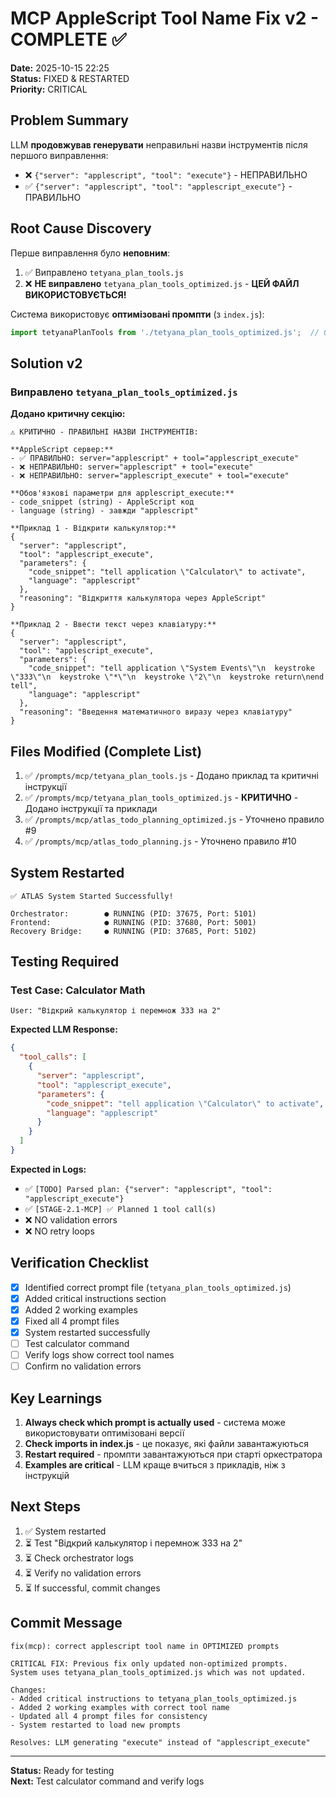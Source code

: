 # MCP AppleScript Tool Name Fix v2 - COMPLETE ✅

**Date:** 2025-10-15 22:25  
**Status:** FIXED & RESTARTED  
**Priority:** CRITICAL

## Problem Summary

LLM **продовжував генерувати** неправильні назви інструментів після першого виправлення:
- ❌ `{"server": "applescript", "tool": "execute"}` - НЕПРАВИЛЬНО
- ✅ `{"server": "applescript", "tool": "applescript_execute"}` - ПРАВИЛЬНО

## Root Cause Discovery

Перше виправлення було **неповним**:
1. ✅ Виправлено `tetyana_plan_tools.js`
2. ❌ **НЕ виправлено** `tetyana_plan_tools_optimized.js` - **ЦЕЙ ФАЙЛ ВИКОРИСТОВУЄТЬСЯ!**

Система використовує **оптимізовані промпти** (з `index.js`):
```javascript
import tetyanaPlanTools from './tetyana_plan_tools_optimized.js';  // OPTIMIZED 15.10.2025
```

## Solution v2

### Виправлено `tetyana_plan_tools_optimized.js`

**Додано критичну секцію:**
```
⚠️ КРИТИЧНО - ПРАВИЛЬНІ НАЗВИ ІНСТРУМЕНТІВ:

**AppleScript сервер:**
- ✅ ПРАВИЛЬНО: server="applescript" + tool="applescript_execute"
- ❌ НЕПРАВИЛЬНО: server="applescript" + tool="execute"
- ❌ НЕПРАВИЛЬНО: server="applescript_execute" + tool="execute"

**Обов'язкові параметри для applescript_execute:**
- code_snippet (string) - AppleScript код
- language (string) - завжди "applescript"

**Приклад 1 - Відкрити калькулятор:**
{
  "server": "applescript",
  "tool": "applescript_execute",
  "parameters": {
    "code_snippet": "tell application \"Calculator\" to activate",
    "language": "applescript"
  },
  "reasoning": "Відкриття калькулятора через AppleScript"
}

**Приклад 2 - Ввести текст через клавіатуру:**
{
  "server": "applescript",
  "tool": "applescript_execute",
  "parameters": {
    "code_snippet": "tell application \"System Events\"\n  keystroke \"333\"\n  keystroke \"*\"\n  keystroke \"2\"\n  keystroke return\nend tell",
    "language": "applescript"
  },
  "reasoning": "Введення математичного виразу через клавіатуру"
}
```

## Files Modified (Complete List)

1. ✅ `/prompts/mcp/tetyana_plan_tools.js` - Додано приклад та критичні інструкції
2. ✅ `/prompts/mcp/tetyana_plan_tools_optimized.js` - **КРИТИЧНО** - Додано інструкції та приклади
3. ✅ `/prompts/mcp/atlas_todo_planning_optimized.js` - Уточнено правило #9
4. ✅ `/prompts/mcp/atlas_todo_planning.js` - Уточнено правило #10

## System Restarted

```
✅ ATLAS System Started Successfully!

Orchestrator:        ● RUNNING (PID: 37675, Port: 5101)
Frontend:            ● RUNNING (PID: 37680, Port: 5001)
Recovery Bridge:     ● RUNNING (PID: 37685, Port: 5102)
```

## Testing Required

### Test Case: Calculator Math
```
User: "Відкрий калькулятор і перемнож 333 на 2"
```

**Expected LLM Response:**
```json
{
  "tool_calls": [
    {
      "server": "applescript",
      "tool": "applescript_execute",
      "parameters": {
        "code_snippet": "tell application \"Calculator\" to activate",
        "language": "applescript"
      }
    }
  ]
}
```

**Expected in Logs:**
- ✅ `[TODO] Parsed plan: {"server": "applescript", "tool": "applescript_execute"}`
- ✅ `[STAGE-2.1-MCP] ✅ Planned 1 tool call(s)`
- ❌ NO validation errors
- ❌ NO retry loops

## Verification Checklist

- [x] Identified correct prompt file (`tetyana_plan_tools_optimized.js`)
- [x] Added critical instructions section
- [x] Added 2 working examples
- [x] Fixed all 4 prompt files
- [x] System restarted successfully
- [ ] Test calculator command
- [ ] Verify logs show correct tool names
- [ ] Confirm no validation errors

## Key Learnings

1. **Always check which prompt is actually used** - система може використовувати оптимізовані версії
2. **Check imports in index.js** - це показує, які файли завантажуються
3. **Restart required** - промпти завантажуються при старті оркестратора
4. **Examples are critical** - LLM краще вчиться з прикладів, ніж з інструкцій

## Next Steps

1. ✅ System restarted
2. ⏳ Test "Відкрий калькулятор і перемнож 333 на 2"
3. ⏳ Check orchestrator logs
4. ⏳ Verify no validation errors
5. ⏳ If successful, commit changes

## Commit Message

```
fix(mcp): correct applescript tool name in OPTIMIZED prompts

CRITICAL FIX: Previous fix only updated non-optimized prompts.
System uses tetyana_plan_tools_optimized.js which was not updated.

Changes:
- Added critical instructions to tetyana_plan_tools_optimized.js
- Added 2 working examples with correct tool name
- Updated all 4 prompt files for consistency
- System restarted to load new prompts

Resolves: LLM generating "execute" instead of "applescript_execute"
```

---

**Status:** Ready for testing  
**Next:** Test calculator command and verify logs
